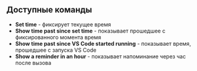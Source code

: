 ## Доступные команды
* <b>Set time</b> - фиксирует текущее время
* <b>Show time past since set time</b> - показывает прошедшее с фиксированного момента время
* <b>Show time past since VS Code started running</b> - показывает время, прошедшее с запуска VS Code
* <b>Show a reminder in an hour</b> - показывает напоминание через час после вызова
